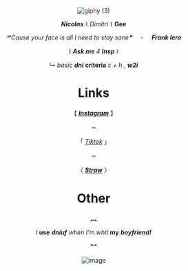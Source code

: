 <div align='center'> 




![giphy (3)](https://github.com/user-attachments/assets/1a140669-5439-4187-a0c4-943476bd285f)

**_Nicolas_** ⌇ _Dimitri_ ⌇ **Gee**


_❝'Cause your face is all I need to stay sane❞_   ‎ ‎  ‎ ‎ -  ‎ ‎ ‎ ‎   **_Frank Iero_**



꒰  **_Ask me_** _4_ **_Insp_** ꒱

↳
  _basic_ **_dni_** **criteria**  _c + h_ ,  **_w2i_**


   # Links

   
 【  [**_Instagram_**](https://www.instagram.com/nercofago/) 】

ꕀ

「 [_Tiktok_](https://www.tiktok.com/@lnyeccion?is_from_webapp=1&sender_device=pc) 」

ꕀ


〈 [**_Straw_**](https://66q.straw.page) 〉

# Other

︻


_I_ **use** **_dniuf_** _when I'm whit_ **my** **_boyfriend!_**


︼


![image](https://github.com/user-attachments/assets/3f3eca61-bb7f-448f-9947-2ce9a753e664)

  
